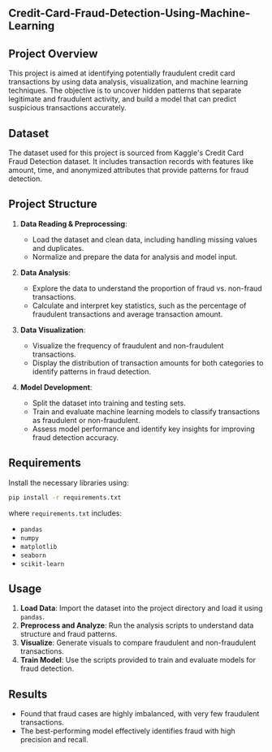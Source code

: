 ## Credit-Card-Fraud-Detection-Using-Machine-Learning

## Project Overview
This project is aimed at identifying potentially fraudulent credit card transactions by using data analysis, visualization, and machine learning techniques. The objective is to uncover hidden patterns that separate legitimate and fraudulent activity, and build a model that can predict suspicious transactions accurately.

## Dataset
The dataset used for this project is sourced from Kaggle's Credit Card Fraud Detection dataset. It includes transaction records with features like amount, time, and anonymized attributes that provide patterns for fraud detection.

## Project Structure

1. **Data Reading & Preprocessing**:
   - Load the dataset and clean data, including handling missing values and duplicates.
   - Normalize and prepare the data for analysis and model input.

2. **Data Analysis**:
   - Explore the data to understand the proportion of fraud vs. non-fraud transactions.
   - Calculate and interpret key statistics, such as the percentage of fraudulent transactions and average transaction amount.

3. **Data Visualization**:
   - Visualize the frequency of fraudulent and non-fraudulent transactions.
   - Display the distribution of transaction amounts for both categories to identify patterns in fraud detection.

4. **Model Development**:
   - Split the dataset into training and testing sets.
   - Train and evaluate machine learning models to classify transactions as fraudulent or non-fraudulent.
   - Assess model performance and identify key insights for improving fraud detection accuracy.

## Requirements
Install the necessary libraries using:
```bash
pip install -r requirements.txt
```
where `requirements.txt` includes:
* `pandas`
* `numpy`
* `matplotlib`
* `seaborn`
* `scikit-learn`

## Usage
1. **Load Data**: Import the dataset into the project directory and load it using `pandas`.
2. **Preprocess and Analyze**: Run the analysis scripts to understand data structure and fraud patterns.
3. **Visualize**: Generate visuals to compare fraudulent and non-fraudulent transactions.
4. **Train Model**: Use the scripts provided to train and evaluate models for fraud detection.

## Results
- Found that fraud cases are highly imbalanced, with very few fraudulent transactions.
- The best-performing model effectively identifies fraud with high precision and recall.
